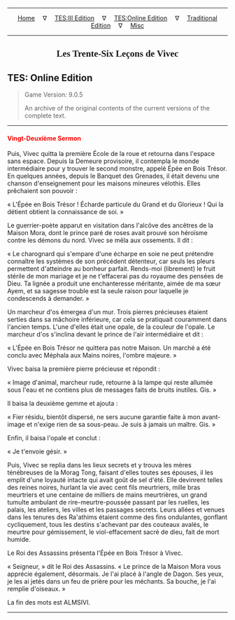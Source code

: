 
---

<!-- Jekyll Page Links -->

<center>
<a href="../../../../index.html">Home</a>
&emsp;&nabla;&emsp;
<a href="../../../index-tes3.html">TES:III Edition</a>
&emsp;&nabla;&emsp;
<a href="../../../index-teso.html">TES:Online Edition</a>
&emsp;&nabla;&emsp;
<a href="../../../index-traditional.html">Traditional Edition</a>
&emsp;&nabla;&emsp;
<a href="../../../index-misc.html">Misc</a>
</center>

<!-- Markdown Body Below: -->

---

<center>
<h2><span style="font-family:Georgia">Les Trente-Six Leçons de Vivec</span></h2>
</center>

## TES: Online Edition

> Game Version: 9.0.5
>
> An archive of the original contents of the current versions of the complete text.

---

#### <span style="color:red">Vingt-Deuxième Sermon</span>

Puis, Vivec quitta la première École de la roue et retourna dans l'espace sans espace. Depuis la Demeure provisoire, il contempla le monde intermédiaire pour y trouver le second monstre, appelé Épée en Bois Trésor. En quelques années, depuis le Banquet des Grenades, il était devenu une chanson d'enseignement pour les maisons mineures vélothis. Elles prêchaient son pouvoir :

« L'Épée en Bois Trésor ! Écharde particule du Grand et du Glorieux ! Qui la détient obtient la connaissance de soi. »

Le guerrier-poète apparut en visitation dans l'alcôve des ancêtres de la Maison Mora, dont le prince paré de roses avait prouvé son héroïsme contre les démons du nord. Vivec se mêla aux ossements. Il dit :

« Le charognard qui s'empare d'une écharpe en soie ne peut prétendre connaître les systèmes de son précédent détenteur, car seuls les pleurs permettent d'atteindre au bonheur parfait. Rends-moi (librement) le fruit stérile de mon mariage et je ne t'effacerai pas du royaume des pensées de Dieu. Ta lignée a produit une enchanteresse méritante, aimée de ma sœur Ayem, et sa sagesse trouble est la seule raison pour laquelle je condescends à demander. »

Un marcheur d'os émergea d'un mur. Trois pierres précieuses étaient serties dans sa mâchoire inférieure, car cela se pratiquait couramment dans l'ancien temps. L'une d'elles était une opale, de la couleur de l'opale. Le marcheur d'os s'inclina devant le prince de l'air intermédiaire et dit :

« L'Épée en Bois Trésor ne quittera pas notre Maison. Un marché a été conclu avec Méphala aux Mains noires, l'ombre majeure. »

Vivec baisa la première pierre précieuse et répondit :

« Image d'animal, marcheur rude, retourne à la lampe qui reste allumée sous l'eau et ne contiens plus de messages faits de bruits inutiles. Gis. »

Il baisa la deuxième gemme et ajouta :

« Fier résidu, bientôt dispersé, ne sers aucune garantie faite à mon avant-image et n'exige rien de sa sous-peau. Je suis à jamais un maître. Gis. »

Enfin, il baisa l'opale et conclut :

« Je t'envoie gésir. »

Puis, Vivec se replia dans les lieux secrets et y trouva les mères ténébreuses de la Morag Tong, faisant d'elles toutes ses épouses, il les emplit d'une loyauté intacte qui avait goût de sel d'été. Elle devinrent telles des reines noires, hurlant la vie avec cent fils meurtriers, mille bras meurtriers et une centaine de milliers de mains meurtrières, un grand tumulte ambulant de rire-meurtre-poussée passant par les ruelles, les palais, les ateliers, les villes et les passages secrets. Leurs allées et venues dans les tenures des Ra'athims étaient comme des fins ondulantes, gonflant cycliquement, tous les destins s'achevant par des couteaux avalés, le meurtre pour gémissement, le viol-effacement sacré de dieu, fait de mort humide.

Le Roi des Assassins présenta l'Épée en Bois Trésor à Vivec.

« Seigneur, » dit le Roi des Assassins. « Le prince de la Maison Mora vous apprécie également, désormais. Je l'ai placé à l'angle de Dagon. Ses yeux, je les ai jetés dans un feu de prière pour les méchants. Sa bouche, je l'ai remplie d'oiseaux. »

La fin des mots est ALMSIVI.

---
